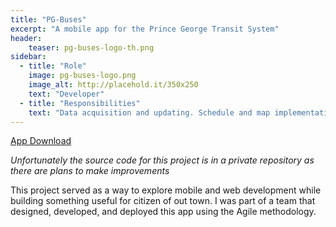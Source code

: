 ```yaml
---
title: "PG-Buses"
excerpt: "A mobile app for the Prince George Transit System"
header:
    teaser: pg-buses-logo-th.png
sidebar:
  - title: "Role"
    image: pg-buses-logo.png
    image_alt: http://placehold.it/350x250
    text: "Developer"
  - title: "Responsibilities"
    text: "Data acquisition and updating. Schedule and map implementation. Task runner setup"
---
```


[App Download](http://tinyurl.com/app-pg-buses)

*Unfortunately the source code for this project is in a private
repository as there are plans to make improvements*

This project served as a way to explore mobile and web development while
building something useful for citizen of out town. I was part of a team
that designed, developed, and deployed this app using the Agile methodology.

